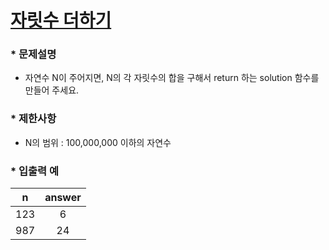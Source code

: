 
# [자릿수 더하기](https://programmers.co.kr/learn/courses/30/lessons/12931) #


### * 문제설명 ###  
* 자연수 N이 주어지면, N의 각 자릿수의 합을 구해서 return 하는 solution 함수를 만들어 주세요.   

### * 제한사항 ###
* N의 범위 : 100,000,000 이하의 자연수  

### * 입출력 예 ###  

n | answer
:------:|:------:
123 | 6
987 | 24  